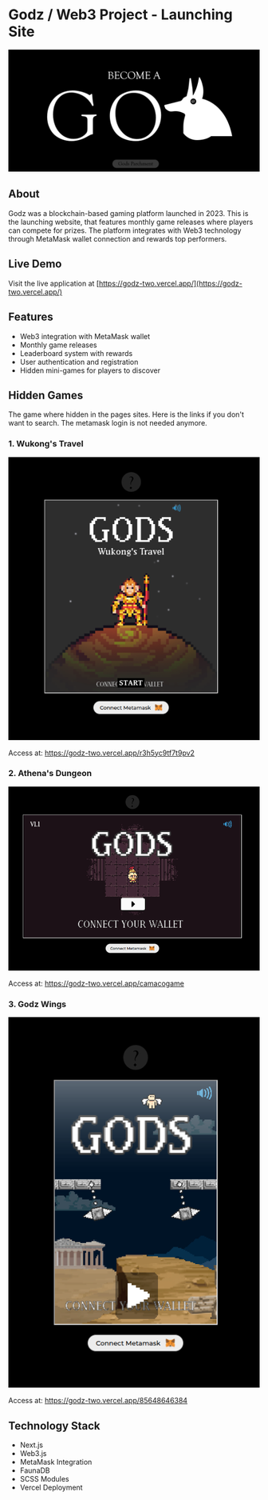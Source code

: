 # Godz / Web3 Project - Launching Site

![Home Screen](public/readme/image1.png)

## About

Godz was a blockchain-based gaming platform launched in 2023. This is the launching website, that features monthly game releases where players can compete for prizes. The platform integrates with Web3 technology through MetaMask wallet connection and rewards top performers.

## Live Demo

Visit the live application at [https://godz-two.vercel.app/](https://godz-two.vercel.app/)

## Features

- Web3 integration with MetaMask wallet
- Monthly game releases
- Leaderboard system with rewards
- User authentication and registration
- Hidden mini-games for players to discover

## Hidden Games
The game where hidden in the pages sites.
Here is the links if you don't want to search.
The metamask login is not needed anymore.

### 1. Wukong's Travel
![Wukong's Travel](public/readme/image2.png)  

Access at: https://godz-two.vercel.app/r3h5yc9tf7t9pv2

### 2. Athena's Dungeon
![Athena's Dungeon](public/readme/image3.png)  

Access at: https://godz-two.vercel.app/camacogame

### 3. Godz Wings
![Godz Wings](public/readme/image4.png)  

Access at: https://godz-two.vercel.app/85648646384

## Technology Stack

- Next.js
- Web3.js
- MetaMask Integration
- FaunaDB
- SCSS Modules
- Vercel Deployment


